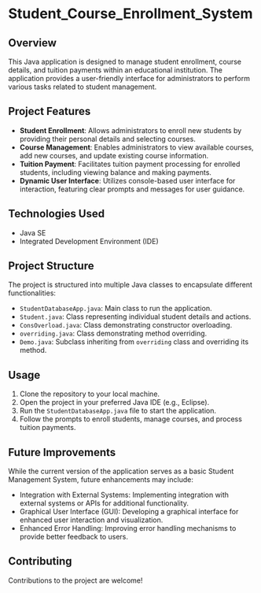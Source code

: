 # Student_Course_Enrollment_System

## Overview
This Java application is designed to manage student enrollment, course details, and tuition payments within an educational institution. The application provides a user-friendly interface for administrators to perform various tasks related to student management.

## Project Features
- **Student Enrollment**: Allows administrators to enroll new students by providing their personal details and selecting courses.
- **Course Management**: Enables administrators to view available courses, add new courses, and update existing course information.
- **Tuition Payment**: Facilitates tuition payment processing for enrolled students, including viewing balance and making payments.
- **Dynamic User Interface**: Utilizes console-based user interface for interaction, featuring clear prompts and messages for user guidance.

## Technologies Used
- Java SE
- Integrated Development Environment (IDE)

## Project Structure
The project is structured into multiple Java classes to encapsulate different functionalities:
- `StudentDatabaseApp.java`: Main class to run the application.
- `Student.java`: Class representing individual student details and actions.
- `ConsOverload.java`: Class demonstrating constructor overloading.
- `overriding.java`: Class demonstrating method overriding.
- `Demo.java`: Subclass inheriting from `overriding` class and overriding its method.

## Usage
1. Clone the repository to your local machine.
2. Open the project in your preferred Java IDE (e.g., Eclipse).
3. Run the `StudentDatabaseApp.java` file to start the application.
4. Follow the prompts to enroll students, manage courses, and process tuition payments.

## Future Improvements
While the current version of the application serves as a basic Student Management System, future enhancements may include:
- Integration with External Systems: Implementing integration with external systems or APIs for additional functionality.
- Graphical User Interface (GUI): Developing a graphical interface for enhanced user interaction and visualization.
- Enhanced Error Handling: Improving error handling mechanisms to provide better feedback to users.

## Contributing
Contributions to the project are welcome! 


